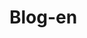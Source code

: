 
<!-- README.md is generated from README.Rmd. Please edit that file -->

# Blog-en

<!-- badges: start -->
<!-- badges: end -->


